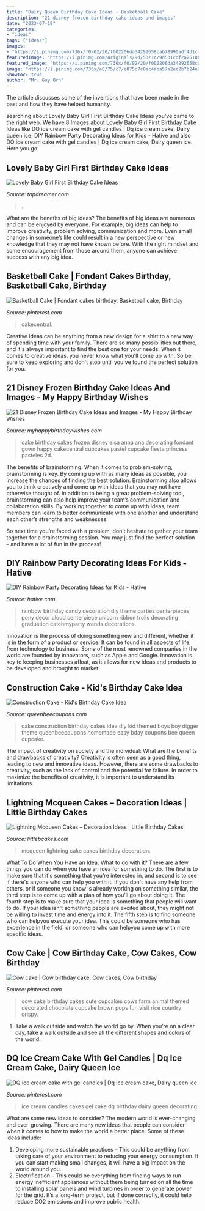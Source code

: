 ```yaml
---
title: "Dairy Queen Birthday Cake Ideas - Basketball Cake"
description: "21 disney frozen birthday cake ideas and images"
date: "2023-07-19"
categories:
- "ideas"
tags: ["ideas"]
images:
- "https://i.pinimg.com/736x/f0/02/20/f002206da34292658cab78990adf4d1c--cow-birthday-cake-my-birthday.jpg"
featuredImage: "https://i.pinimg.com/originals/9d/53/1c/9d531cdf2a25106a8cb75f4b9ad1e8e2.jpg"
featured_image: "https://i.pinimg.com/736x/f0/02/20/f002206da34292658cab78990adf4d1c--cow-birthday-cake-my-birthday.jpg"
image: "https://i.pinimg.com/736x/e0/75/c7/e075c7c0ac4aba57a2ec2b7b24e93afa--gel-candles-ice-cream-cakes.jpg"
ShowToc: true
author: "Mr. Guy Orn"
---
```



The article discusses some of the inventions that have been made in the past and how they have helped humanity.

	

		
searching about Lovely Baby Girl First Birthday Cake Ideas you've came to the right web. We have 8 Images about Lovely Baby Girl First Birthday Cake Ideas like DQ ice cream cake with gel candles | Dq ice cream cake, Dairy queen ice, DIY Rainbow Party Decorating Ideas for Kids - Hative and also DQ ice cream cake with gel candles | Dq ice cream cake, Dairy queen ice. Here you go:
		
    
## Lovely Baby Girl First Birthday Cake Ideas

<img loading=lazy src="https://topdreamer.com/wp-content/uploads/2014/10/dsc_1008.jpg" onerror="this.onerror=null;this.src='https://tse2.mm.bing.net/th?id=OIP.2nXjRmxdKx73lmLmgdpUmgHaLJ&amp;pid=15.1';" alt="Lovely Baby Girl First Birthday Cake Ideas">

_Source: topdreamer.com_

>. 

	

What are the benefits of big ideas?
The benefits of big ideas are numerous and can be enjoyed by everyone. For example, big ideas can help to improve creativity, problem solving, communication and more. Even small changes in someone’s life could result in a new perspective or new knowledge that they may not have known before. With the right mindset and some encouragement from those around them, anyone can achieve success with any big idea.

    
## Basketball Cake | Fondant Cakes Birthday, Basketball Cake, Birthday

<img loading=lazy src="https://i.pinimg.com/originals/9d/53/1c/9d531cdf2a25106a8cb75f4b9ad1e8e2.jpg" onerror="this.onerror=null;this.src='https://tse4.mm.bing.net/th?id=OIP.7_OqSdEN_oWH-RRrw2NmsAHaJ4&amp;pid=15.1';" alt="Basketball Cake | Fondant cakes birthday, Basketball cake, Birthday">

_Source: pinterest.com_

>cakecentral. 

	

Creative ideas can be anything from a new design for a shirt to a new way of spending time with your family. There are so many possibilities out there, and it's always important to find the best one for your needs. When it comes to creative ideas, you never know what you'll come up with. So be sure to keep exploring and don't stop until you've found the perfect solution for you.

    
## 21 Disney Frozen Birthday Cake Ideas And Images - My Happy Birthday Wishes

<img loading=lazy src="https://www.myhappybirthdaywishes.com/wp-content/uploads/2016/01/elsa-ana-gowns-frozen-birthday-cakes.jpg" onerror="this.onerror=null;this.src='https://tse3.mm.bing.net/th?id=OIP.uhXC-uLq9tRz784PVJtY3AHaJ3&amp;pid=15.1';" alt="21 Disney Frozen Birthday Cake Ideas and Images - My Happy Birthday Wishes">

_Source: myhappybirthdaywishes.com_

>cake birthday cakes frozen disney elsa anna ana decorating fondant gown happy cakecentral cupcakes pastel cupcake fiesta princess pasteles 2d. 

	

The benefits of brainstorming.
When it comes to problem-solving, brainstorming is key. By coming up with as many ideas as possible, you increase the chances of finding the best solution. Brainstorming also allows you to think creatively and come up with ideas that you may not have otherwise thought of.
In addition to being a great problem-solving tool, brainstorming can also help improve your team’s communication and collaboration skills. By working together to come up with ideas, team members can learn to better communicate with one another and understand each other’s strengths and weaknesses.

So next time you’re faced with a problem, don’t hesitate to gather your team together for a brainstorming session. You may just find the perfect solution – and have a lot of fun in the process!

    
## DIY Rainbow Party Decorating Ideas For Kids - Hative

<img loading=lazy src="https://hative.com/wp-content/uploads/2014/11/diy-rainbow-party-decorating-ideas/4-candy-decoration.jpg" onerror="this.onerror=null;this.src='https://tse2.mm.bing.net/th?id=OIP.GfTxgQhCKywEmuWykiSTCAHaLG&amp;pid=15.1';" alt="DIY Rainbow Party Decorating Ideas for Kids - Hative">

_Source: hative.com_

>rainbow birthday candy decoration diy theme parties centerpieces pony decor cloud centerpiece unicorn ribbon trolls decorating graduation catchmyparty wands decorations. 

	

Innovation is the process of doing something new and different, whether it is in the form of a product or service. It can be found in all aspects of life, from technology to business. Some of the most renowned companies in the world are founded by innovators, such as Apple and Google. Innovation is key to keeping businesses afloat, as it allows for new ideas and products to be developed and brought to market.

    
## Construction Cake - Kid&#039;s Birthday Cake Idea

<img loading=lazy src="http://queenbeecoupons.com/wp-content/upload/2014/03/Construction-Cake-DIY-ideas.jpg" onerror="this.onerror=null;this.src='https://tse3.mm.bing.net/th?id=OIP.ROTRdUz0GG2TlVcDlelWnAHaL4&amp;pid=15.1';" alt="Construction Cake - Kid&#039;s Birthday Cake Idea">

_Source: queenbeecoupons.com_

>cake construction birthday cakes idea diy kid themed boys boy digger theme queenbeecoupons homemade easy bday coupons bee queen cupcake. 

	

The impact of creativity on society and the individual: What are the benefits and drawbacks of creativity?
Creativity is often seen as a good thing, leading to new and innovative ideas. However, there are some drawbacks to creativity, such as the lack of control and the potential for failure. In order to maximize the benefits of creativity, it is important to understand its limitations.

    
## Lightning Mcqueen Cakes – Decoration Ideas | Little Birthday Cakes

<img loading=lazy src="http://www.littlebcakes.com/wp-content/uploads/2013/08/Lightning-Mcqueen-Cake.jpg" onerror="this.onerror=null;this.src='https://tse1.mm.bing.net/th?id=OIP.t3UNuqA1KgF5SfMRUqO98wHaFj&amp;pid=15.1';" alt="Lightning Mcqueen Cakes – Decoration Ideas | Little Birthday Cakes">

_Source: littlebcakes.com_

>mcqueen lightning cake cakes birthday decoration. 

	

What To Do When You Have an Idea: What to do with it?
There are a few things you can do when you have an idea for something to do. The first is to make sure that it's something that you're interested in, and second is to see if there's anyone who can help you with it. If you don't have any help from others, or if someone you know is already working on something similar, the third step is to come up with a plan of how you'll go about doing it. The fourth step is to make sure that your idea is something that people will want to do. If your idea isn't something people are excited about, they might not be willing to invest time and energy into it. The fifth step is to find someone who can helpyou execute your idea. This could be someone who has experience in the field, or someone who can helpyou come up with more specific ideas.

    
## Cow Cake | Cow Birthday Cake, Cow Cakes, Cow Birthday

<img loading=lazy src="https://i.pinimg.com/736x/f0/02/20/f002206da34292658cab78990adf4d1c--cow-birthday-cake-my-birthday.jpg" onerror="this.onerror=null;this.src='https://tse3.mm.bing.net/th?id=OIP.nozjM_PM-0ZHLwXC6SRxywHaGS&amp;pid=15.1';" alt="Cow cake | Cow birthday cake, Cow cakes, Cow birthday">

_Source: pinterest.com_

>cow cake birthday cakes cute cupcakes cows farm animal themed decorated chocolate cupcake brown pops fun visit rice country crispy. 

	

1) Take a walk outside and watch the world go by. When you’re on a clear day, take a walk outside and see all the different shapes and colors of the world.

    
## DQ Ice Cream Cake With Gel Candles | Dq Ice Cream Cake, Dairy Queen Ice

<img loading=lazy src="https://i.pinimg.com/736x/e0/75/c7/e075c7c0ac4aba57a2ec2b7b24e93afa--gel-candles-ice-cream-cakes.jpg" onerror="this.onerror=null;this.src='https://tse3.mm.bing.net/th?id=OIP.HPLJiE2ORY1JawjMFgL1qQHaJ3&amp;pid=15.1';" alt="DQ ice cream cake with gel candles | Dq ice cream cake, Dairy queen ice">

_Source: pinterest.com_

>ice cream candles cakes gel cake dq birthday dairy queen decorating. 

	

What are some new ideas to consider?
The modern world is ever-changing and ever-growing. There are many new ideas that people can consider when it comes to how to make the world a better place. Some of these ideas include: 
1. Developing more sustainable practices – This could be anything from taking care of your environment to reducing your energy consumption. If you can start making small changes, it will have a big impact on the world around you. 
2. Electrification – This could be everything from finding ways to run energy inefficient appliances without them being turned on all the time to installing solar panels and wind turbines in order to generate power for the grid. It’s a long-term project, but if done correctly, it could help reduce CO2 emissions and improve public health. 

